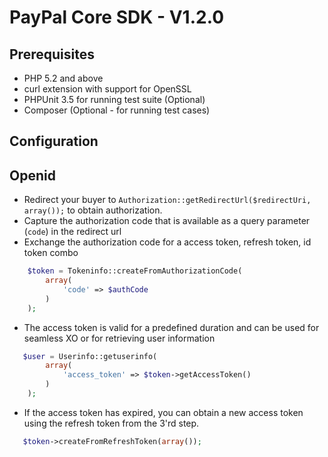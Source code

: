 # PayPal Core SDK - V1.2.0

## Prerequisites

 * PHP 5.2 and above
 * curl extension with support for OpenSSL
 * PHPUnit 3.5 for running test suite (Optional)
 * Composer (Optional - for running test cases)

## Configuration
  
 
## Openid

   * Redirect your buyer to `Authorization::getRedirectUrl($redirectUri, array());` to obtain authorization.
   * Capture the authorization code that is available as a query parameter (`code`) in the redirect url
   * Exchange the authorization code for a access token, refresh token, id token combo
```php
    $token = Tokeninfo::createFromAuthorizationCode(
		array(
			'code' => $authCode
		)
	);
```
   * The access token is valid for a predefined duration and can be used for seamless XO or for retrieving user information
```php
   $user = Userinfo::getuserinfo(
		array(
			'access_token' => $token->getAccessToken()
		)	
	);
```
   * If the access token has expired, you can obtain a new access token using the refresh token from the 3'rd step.
```php
   $token->createFromRefreshToken(array());
``` 
